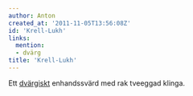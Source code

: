 ```yaml
---
author: Anton
created_at: '2011-11-05T13:56:08Z'
id: 'Krell-Lukh'
links:
  mention:
  - dvärg
title: 'Krell-Lukh'
---
```


Ett [dvärgiskt] enhandssvärd med rak tveeggad klinga.

  [dvärgiskt]: dvärg
